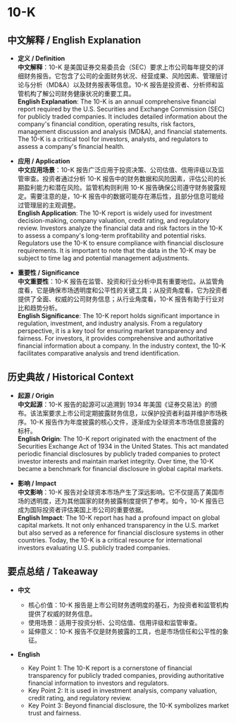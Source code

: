 # 10-K

## 中文解释 / English Explanation

* **定义 / Definition**  
  **中文解释**：10-K 是美国证券交易委员会（SEC）要求上市公司每年提交的详细财务报告。它包含了公司的全面财务状况、经营成果、风险因素、管理层讨论与分析（MD&A）以及财务报表等信息。10-K 报告是投资者、分析师和监管机构了解公司财务健康状况的重要工具。  
  **English Explanation**: The 10-K is an annual comprehensive financial report required by the U.S. Securities and Exchange Commission (SEC) for publicly traded companies. It includes detailed information about the company's financial condition, operating results, risk factors, management discussion and analysis (MD&A), and financial statements. The 10-K is a critical tool for investors, analysts, and regulators to assess a company's financial health.

* **应用 / Application**  
  **中文应用场景**：10-K 报告广泛应用于投资决策、公司估值、信用评级以及监管审查。投资者通过分析 10-K 报告中的财务数据和风险因素，评估公司的长期盈利能力和潜在风险。监管机构则利用 10-K 报告确保公司遵守财务披露规定。需要注意的是，10-K 报告中的数据可能存在滞后性，且部分信息可能经过管理层的主观调整。  
  **English Application**: The 10-K report is widely used for investment decision-making, company valuation, credit rating, and regulatory review. Investors analyze the financial data and risk factors in the 10-K to assess a company's long-term profitability and potential risks. Regulators use the 10-K to ensure compliance with financial disclosure requirements. It is important to note that the data in the 10-K may be subject to time lag and potential management adjustments.

* **重要性 / Significance**  
  **中文重要性**：10-K 报告在监管、投资和行业分析中具有重要地位。从监管角度看，它是确保市场透明度和公平性的关键工具；从投资角度看，它为投资者提供了全面、权威的公司财务信息；从行业角度看，10-K 报告有助于行业对比和趋势分析。  
  **English Significance**: The 10-K report holds significant importance in regulation, investment, and industry analysis. From a regulatory perspective, it is a key tool for ensuring market transparency and fairness. For investors, it provides comprehensive and authoritative financial information about a company. In the industry context, the 10-K facilitates comparative analysis and trend identification.

## 历史典故 / Historical Context

* **起源 / Origin**  
  **中文起源**：10-K 报告的起源可以追溯到 1934 年美国《证券交易法》的颁布。该法案要求上市公司定期披露财务信息，以保护投资者利益并维护市场秩序。10-K 报告作为年度披露的核心文件，逐渐成为全球资本市场信息披露的标杆。  
  **English Origin**: The 10-K report originated with the enactment of the Securities Exchange Act of 1934 in the United States. This act mandated periodic financial disclosures by publicly traded companies to protect investor interests and maintain market integrity. Over time, the 10-K became a benchmark for financial disclosure in global capital markets.

* **影响 / Impact**  
  **中文影响**：10-K 报告对全球资本市场产生了深远影响。它不仅提高了美国市场的透明度，还为其他国家的财务披露制度提供了参考。如今，10-K 报告已成为国际投资者评估美国上市公司的重要依据。  
  **English Impact**: The 10-K report has had a profound impact on global capital markets. It not only enhanced transparency in the U.S. market but also served as a reference for financial disclosure systems in other countries. Today, the 10-K is a critical resource for international investors evaluating U.S. publicly traded companies.

## 要点总结 / Takeaway

* **中文**  
  - 核心价值：10-K 报告是上市公司财务透明度的基石，为投资者和监管机构提供了权威的财务信息。  
  - 使用场景：适用于投资分析、公司估值、信用评级和监管审查。  
  - 延伸意义：10-K 报告不仅是财务披露的工具，也是市场信任和公平性的象征。

* **English**  
  - Key Point 1: The 10-K report is a cornerstone of financial transparency for publicly traded companies, providing authoritative financial information to investors and regulators.  
  - Key Point 2: It is used in investment analysis, company valuation, credit rating, and regulatory review.  
  - Key Point 3: Beyond financial disclosure, the 10-K symbolizes market trust and fairness.